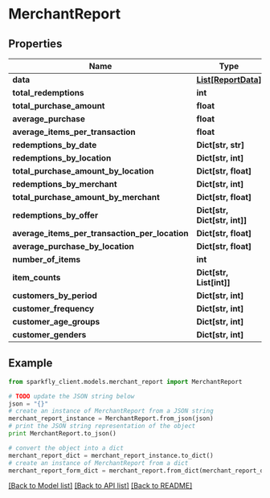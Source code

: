 # MerchantReport


## Properties
Name | Type | Description | Notes
------------ | ------------- | ------------- | -------------
**data** | [**List[ReportData]**](ReportData.md) |  | [optional] 
**total_redemptions** | **int** |  | [optional] 
**total_purchase_amount** | **float** |  | [optional] 
**average_purchase** | **float** |  | [optional] 
**average_items_per_transaction** | **float** |  | [optional] 
**redemptions_by_date** | **Dict[str, str]** |  | [optional] 
**redemptions_by_location** | **Dict[str, int]** |  | [optional] 
**total_purchase_amount_by_location** | **Dict[str, float]** |  | [optional] 
**redemptions_by_merchant** | **Dict[str, int]** |  | [optional] 
**total_purchase_amount_by_merchant** | **Dict[str, float]** |  | [optional] 
**redemptions_by_offer** | **Dict[str, Dict[str, int]]** |  | [optional] 
**average_items_per_transaction_per_location** | **Dict[str, float]** |  | [optional] 
**average_purchase_by_location** | **Dict[str, float]** |  | [optional] 
**number_of_items** | **int** |  | [optional] 
**item_counts** | **Dict[str, List[int]]** |  | [optional] 
**customers_by_period** | **Dict[str, int]** |  | [optional] 
**customer_frequency** | **Dict[str, int]** |  | [optional] 
**customer_age_groups** | **Dict[str, int]** |  | [optional] 
**customer_genders** | **Dict[str, int]** |  | [optional] 

## Example

```python
from sparkfly_client.models.merchant_report import MerchantReport

# TODO update the JSON string below
json = "{}"
# create an instance of MerchantReport from a JSON string
merchant_report_instance = MerchantReport.from_json(json)
# print the JSON string representation of the object
print MerchantReport.to_json()

# convert the object into a dict
merchant_report_dict = merchant_report_instance.to_dict()
# create an instance of MerchantReport from a dict
merchant_report_form_dict = merchant_report.from_dict(merchant_report_dict)
```
[[Back to Model list]](../README.md#documentation-for-models) [[Back to API list]](../README.md#documentation-for-api-endpoints) [[Back to README]](../README.md)


